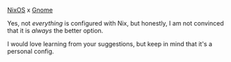 [NixOS](https://nixos.org/) x [Gnome](https://gnome.org)

Yes, not *everything* is configured with Nix, but honestly, I am not convinced that it is *always* the better option.

I would love learning from your suggestions, but keep in mind that it's a personal config.
